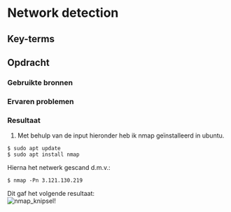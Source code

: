 # Network detection


## Key-terms


## Opdracht
### Gebruikte bronnen


### Ervaren problemen


### Resultaat
1. Met behulp van de input hieronder heb ik nmap geïnstalleerd in ubuntu. 
```
$ sudo apt update 
$ sudo apt install nmap
```
Hierna het netwerk gescand d.m.v.:
```
$ nmap -Pn 3.121.130.219 

````
Dit gaf het volgende resultaat:  
![nmap_knipsel!](./resulaat%20nmap.PNG)

